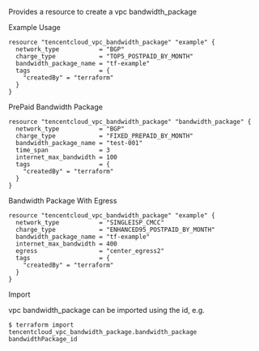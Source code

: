 Provides a resource to create a vpc bandwidth_package

Example Usage

```hcl
resource "tencentcloud_vpc_bandwidth_package" "example" {
  network_type           = "BGP"
  charge_type            = "TOP5_POSTPAID_BY_MONTH"
  bandwidth_package_name = "tf-example"
  tags                   = {
    "createdBy" = "terraform"
  }
}
```

PrePaid Bandwidth Package

```hcl
resource "tencentcloud_vpc_bandwidth_package" "bandwidth_package" {
  network_type           = "BGP"
  charge_type            = "FIXED_PREPAID_BY_MONTH"
  bandwidth_package_name = "test-001"
  time_span              = 3
  internet_max_bandwidth = 100
  tags                   = {
    "createdBy" = "terraform"
  }
}
````

Bandwidth Package With Egress

```hcl
resource "tencentcloud_vpc_bandwidth_package" "example" {
  network_type           = "SINGLEISP_CMCC"
  charge_type            = "ENHANCED95_POSTPAID_BY_MONTH"
  bandwidth_package_name = "tf-example"
  internet_max_bandwidth = 400
  egress                 = "center_egress2"
  tags                   = {
    "createdBy" = "terraform"
  }
}
```

Import

vpc bandwidth_package can be imported using the id, e.g.
```
$ terraform import tencentcloud_vpc_bandwidth_package.bandwidth_package bandwidthPackage_id
```